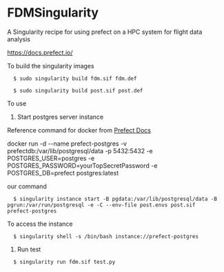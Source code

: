 # FDMSingularity
A Singularity recipe for using prefect on a HPC system for flight data analysis

https://docs.prefect.io/


To build the singularity images
```
  $ sudo singularity build fdm.sif fdm.def   
```
```                                     
  $ sudo singularity build post.sif post.def 
```
  
To use
1. Start postgres server instance

Reference command for docker from [Prefect Docs](https://docs.prefect.io/2.10.3/concepts/database/#configuring-a-postgresql-database)

docker run -d --name prefect-postgres -v prefectdb:/var/lib/postgresql/data -p 5432:5432 -e POSTGRES_USER=postgres -e POSTGRES_PASSWORD=yourTopSecretPassword -e POSTGRES_DB=prefect postgres:latest

our command
```
  $ singularity instance start -B pgdata:/var/lib/postgresql/data -B pgrun:/var/run/postgresql -e -C --env-file post.envs post.sif  prefect-postgres
```

To access the instance
```
  $ singularity shell -s /bin/bash instance://prefect-postgres
```

1. Run test
```
  $ singularity run fdm.sif test.py
```
